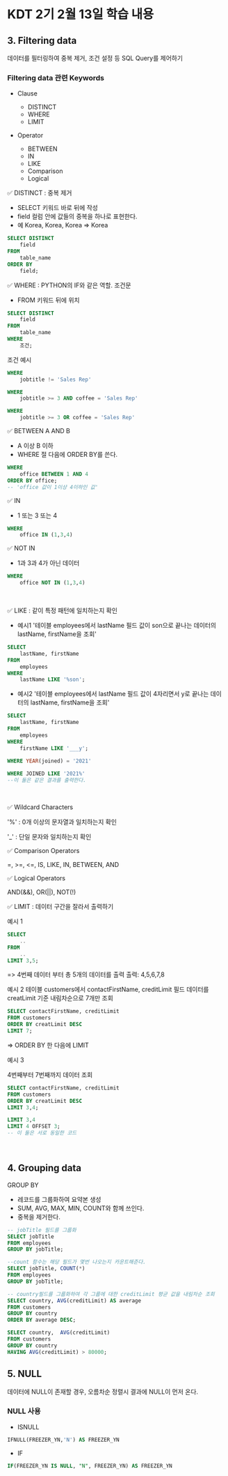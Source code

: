 # KDT 2기 2월 13일 학습 내용

## 3. Filtering data
데이터를 필터링하여 중복 제거, 조건 설정 등 SQL Query를 제어하기

### Filtering data 관련 Keywords
- Clause
    - DISTINCT
    - WHERE
    - LIMIT

- Operator
    - BETWEEN
    - IN
    - LIKE
    - Comparison
    - Logical


✅ DISTINCT : 중복 제거
- SELECT 키워드 바로 뒤에 작성
- field 컬럼 안에 값들의 중복을 하나로 표현한다. 
- 예 Korea, Korea, Korea => Korea

```SQL
SELECT DISTINCT
    field
FROM
    table_name
ORDER BY
    field;
```

✅ WHERE : PYTHON의 IF와 같은 역할. 조건문
- FROM 키워드 뒤에 위치
```SQL
SELECT DISTINCT
    field
FROM
    table_name
WHERE
    조건;
```
조건 예시
```SQL
WHERE
    jobtitle != 'Sales Rep'
```
```SQL
WHERE
    jobtitle >= 3 AND coffee = 'Sales Rep'
```
```SQL
WHERE
    jobtitle >= 3 OR coffee = 'Sales Rep'
```
✅ BETWEEN A AND B
- A 이상 B 이하
- WHERE 절 다음에 ORDER BY를 쓴다.

```SQL
WHERE
    office BETWEEN 1 AND 4
ORDER BY office;
-- 'office 값이 1이상 4이하인 값'
```
✅ IN
- 1 또는 3 또는 4
```SQL
WHERE
    office IN (1,3,4)
```
✅ NOT IN
- 1과 3과 4가 아닌 데이터
```SQL
WHERE
    office NOT IN (1,3,4)
```
<BR>

✅ LIKE : 같이 특정 패턴에 일치하는지 확인
- 예시1 '테이블 employees에서 lastName 필드 값이 son으로 끝나는 데이터의 lastName, firstName을 조회'
```SQL
SELECT 
    lastName, firstName
FROM 
    employees
WHERE 
    lastName LIKE '%son';
```

- 예시2 '테이블 employees에서 lastName 필드 값이 4자리면서 y로 끝나는 데이터의 lastName, firstName을 조회'

```SQL
SELECT 
    lastName, firstName
FROM 
    employees
WHERE
    firstName LIKE '___y';
```
```SQL
WHERE YEAR(joined) = '2021' 
    
WHERE JOINED LIKE '2021%'
--이 둘은 같은 결과를 출력한다.
```

<BR>

✅ Wildcard Characters

'%' : 0개 이상의 문자열과 일치하는지 확인

'_' : 단일 문자와 일치하는지 확인

✅ Comparison Operators

=, >=, <=, IS, LIKE, IN, BETWEEN, AND

✅ Logical Operators

AND(&&), OR(||), NOT(!)

✅ LIMIT : 데이터 구간을 잘라서 출력하기

예시 1
```SQL
SELECT
    ..
FROM
    ..
LIMIT 3,5;
```
=> 4번째 데이터 부터 총 5개의 데이터를 출력
출력: 4,5,6,7,8

예시 2
테이블 customers에서 contactFirstName, creditLimit 필드 데이터를 creatLimit 기준 내림차순으로 7개만 조회
```sql
SELECT contactFirstName, creditLimit
FROM customers
ORDER BY creatLimit DESC
LIMIT 7;
```
=> ORDER BY 한 다음에 LIMIT

예시 3

4번째부터 7번째까지 데이터 조회
```sql
SELECT contactFirstName, creditLimit
FROM customers
ORDER BY creatLimit DESC
LIMIT 3,4;
```
```SQL
LIMIT 3,4
LIMIT 4 OFFSET 3;
-- 이 둘은 서로 동일한 코드
```
<BR>

## 4. Grouping data
GROUP BY
- 레코드를 그룹화하여 요약본 생성 
- SUM, AVG, MAX, MIN, COUNT와 함께 쓰인다.
- 중복을 제거한다.

```sql
-- jobTitle 필드를 그룹화
SELECT jobTitle
FROM employees
GROUP BY jobTitle;
```
```sql
--count 함수는 해당 필드가 몇번 나오는지 카운트해준다.
SELECT jobTitle, COUNT(*)
FROM employees
GROUP BY jobTitle;
```
```sql
-- country필드를 그룹화하여 각 그룹에 대한 creditLimit 평균 값을 내림차순 조회
SELECT country, AVG(creditLimit) AS average
FROM customers
GROUP BY country
ORDER BY average DESC;
```
```sql
SELECT country,  AVG(creditLimit)
FROM customers
GROUP BY country
HAVING AVG(creditLimit) > 80000;
```
## 5. NULL
데이터에 NULL이 존재할 경우, 오름차순 정렬시 결과에 NULL이 먼저 온다.

### NULL 사용

- ISNULL
```SQL
IFNULL(FREEZER_YN,'N') AS FREEZER_YN
```
- IF
```SQL
IF(FREEZER_YN IS NULL, "N", FREEZER_YN) AS FREEZER_YN
```


